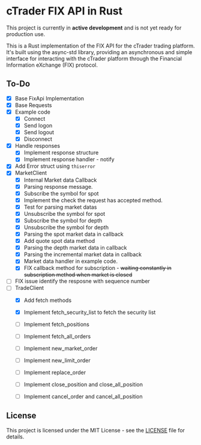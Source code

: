 # cTrader FIX API in Rust

This project is currently in **active development** and is not yet ready for production use.

This is a Rust implementation of the FIX API for the cTrader trading platform. It's built using the async-std library, providing an asynchronous and simple interface for interacting with the cTrader platform through the Financial Information eXchange (FIX) protocol.


## To-Do 

- [x] Base FixApi Implementation
- [x] Base Requests
- [x] Example code
  - [x] Connect
  - [x] Send logon
  - [x] Send logout
  - [x] Disconnect
- [x] Handle responses
  - [x] Implement response structure
  - [x] Implement response handler - notify
- [x] Add Error struct using `thiserror`
- [x] MarketClient
  - [x] Internal Market data Callback 
  - [x] Parsing response message.
  - [x] Subscribe the symbol for spot 
  - [x] Implement the check the request has accepted method.
  - [x] Test for parsing market datas
  - [x] Unsubscribe the symbol for spot
  - [x] Subscribe the symbol for depth 
  - [x] Unsubscribe the symbol for depth 
  - [x] Parsing the spot market data in callback
  - [x] Add quote spot data method
  - [x] Parsing the depth market data in callback
  - [x] Parsing the incremental market data in callback
  - [x] Market data handler in example code.
  - [x] FIX callback method for subscription - ~~waiting constantly in subscription method when market is closed~~
- [ ] FIX issue identify the resposne with sequence number
- [ ] TradeClient
  - [x] Add fetch methods
  - [x] Implement fetch_security_list to fetch the security list
  - [ ] Implement fetch_positions
  - [ ] Implement fetch_all_orders
  - [ ] Implement new_market_order
  - [ ] Implement new_limit_order
  - [ ] Implement replace_order
  - [ ] Implement close_position and close_all_position
  - [ ] Implement cancel_order and cancel_all_position


	



## License
This project is licensed under the MIT License - see the [LICENSE](./LICENSE) file for details.

